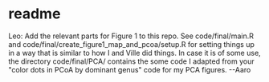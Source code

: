 # readme

Leo: Add the relevant parts for Figure 1 to this repo. See code/final/main.R and code/final/create_figure1_map_and_pcoa/setup.R for setting things up in a way that is similar to how I and Ville did things. In case it is of some use, the directory code/final/PCA/ contains the some code I adapted from your "color dots in PCoA by dominant genus" code for my PCA figures. --Aaro
